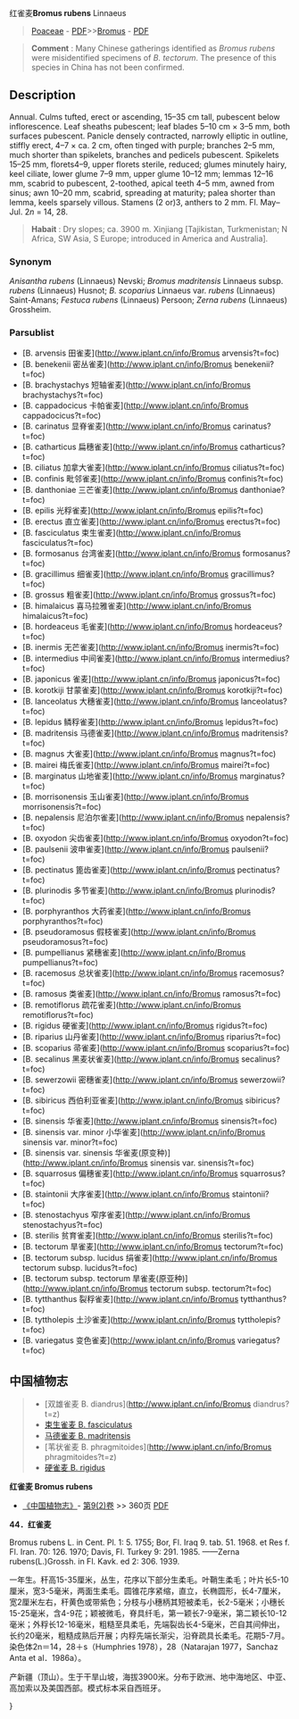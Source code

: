 红雀麦**Bromus rubens** Linnaeus

> [Poaceae](http://www.iplant.cn/info/Poaceae?t=foc) - [PDF](http://www.iplant.cn/foc/pdf/Poaceae.pdf)>>[Bromus](http://www.iplant.cn/info/Bromus?t=foc) - [PDF](http://www.iplant.cn/foc/pdf/Bromus.pdf)

> **Comment** : 
> Many Chinese gatherings identified as *Bromus rubens* were misidentified specimens of *B. tectorum*. The presence of this species in China has not been confirmed.

## Description

Annual. Culms tufted, erect or ascending, 15–35 cm tall, pubescent below inflorescence. Leaf sheaths pubescent; leaf blades 5–10 cm × 3–5 mm, both surfaces pubescent. Panicle densely contracted, narrowly elliptic in outline, stiffly erect, 4–7 × ca. 2 cm, often tinged with purple; branches 2–5 mm, much shorter than spikelets, branches and pedicels pubescent. Spikelets 15–25 mm, florets4–9, upper florets sterile, reduced; glumes minutely hairy, keel ciliate, lower glume 7–9 mm, upper glume 10–12 mm; lemmas 12–16 mm, scabrid to pubescent, 2-toothed, apical teeth 4–5 mm, awned from sinus; awn 10–20 mm, scabrid, spreading at maturity; palea shorter than lemma, keels sparsely villous. Stamens (2 or)3, anthers to 2 mm. Fl. May–Jul. 2*n* = 14, 28.

> **Habait** : 
> Dry slopes; ca. 3900 m. Xinjiang [Tajikistan, Turkmenistan; N Africa, SW Asia, S Europe; introduced in America and Australia].

### Synonym
*Anisantha rubens* (Linnaeus) Nevski; *Bromus madritensis* Linnaeus subsp. *rubens* (Linnaeus) Husnot; *B. scoparius* Linnaeus var. *rubens* (Linnaeus) Saint-Amans; *Festuca rubens* (Linnaeus) Persoon; *Zerna rubens* (Linnaeus) Grossheim.

### Parsublist

* [B.  arvensis  田雀麦](http://www.iplant.cn/info/Bromus arvensis?t=foc)
* [B.  benekenii  密丛雀麦](http://www.iplant.cn/info/Bromus benekenii?t=foc)
* [B.  brachystachys  短轴雀麦](http://www.iplant.cn/info/Bromus brachystachys?t=foc)
* [B.  cappadocicus  卡帕雀麦](http://www.iplant.cn/info/Bromus cappadocicus?t=foc)
* [B.  carinatus  显脊雀麦](http://www.iplant.cn/info/Bromus carinatus?t=foc)
* [B.  catharticus  扁穗雀麦](http://www.iplant.cn/info/Bromus catharticus?t=foc)
* [B.  ciliatus  加拿大雀麦](http://www.iplant.cn/info/Bromus ciliatus?t=foc)
* [B.  confinis  毗邻雀麦](http://www.iplant.cn/info/Bromus confinis?t=foc)
* [B.  danthoniae  三芒雀麦](http://www.iplant.cn/info/Bromus danthoniae?t=foc)
* [B.  epilis  光稃雀麦](http://www.iplant.cn/info/Bromus epilis?t=foc)
* [B.  erectus  直立雀麦](http://www.iplant.cn/info/Bromus erectus?t=foc)
* [B.  fasciculatus  束生雀麦](http://www.iplant.cn/info/Bromus fasciculatus?t=foc)
* [B.  formosanus  台湾雀麦](http://www.iplant.cn/info/Bromus formosanus?t=foc)
* [B.  gracillimus  细雀麦](http://www.iplant.cn/info/Bromus gracillimus?t=foc)
* [B.  grossus  粗雀麦](http://www.iplant.cn/info/Bromus grossus?t=foc)
* [B.  himalaicus  喜马拉雅雀麦](http://www.iplant.cn/info/Bromus himalaicus?t=foc)
* [B.  hordeaceus  毛雀麦](http://www.iplant.cn/info/Bromus hordeaceus?t=foc)
* [B.  inermis  无芒雀麦](http://www.iplant.cn/info/Bromus inermis?t=foc)
* [B.  intermedius  中间雀麦](http://www.iplant.cn/info/Bromus intermedius?t=foc)
* [B.  japonicus  雀麦](http://www.iplant.cn/info/Bromus japonicus?t=foc)
* [B.  korotkiji  甘蒙雀麦](http://www.iplant.cn/info/Bromus korotkiji?t=foc)
* [B.  lanceolatus  大穗雀麦](http://www.iplant.cn/info/Bromus lanceolatus?t=foc)
* [B.  lepidus  鳞稃雀麦](http://www.iplant.cn/info/Bromus lepidus?t=foc)
* [B.  madritensis  马德雀麦](http://www.iplant.cn/info/Bromus madritensis?t=foc)
* [B.  magnus  大雀麦](http://www.iplant.cn/info/Bromus magnus?t=foc)
* [B.  mairei  梅氏雀麦](http://www.iplant.cn/info/Bromus mairei?t=foc)
* [B.  marginatus  山地雀麦](http://www.iplant.cn/info/Bromus marginatus?t=foc)
* [B.  morrisonensis  玉山雀麦](http://www.iplant.cn/info/Bromus morrisonensis?t=foc)
* [B.  nepalensis  尼泊尔雀麦](http://www.iplant.cn/info/Bromus nepalensis?t=foc)
* [B.  oxyodon  尖齿雀麦](http://www.iplant.cn/info/Bromus oxyodon?t=foc)
* [B.  paulsenii  波申雀麦](http://www.iplant.cn/info/Bromus paulsenii?t=foc)
* [B.  pectinatus  篦齿雀麦](http://www.iplant.cn/info/Bromus pectinatus?t=foc)
* [B.  plurinodis  多节雀麦](http://www.iplant.cn/info/Bromus plurinodis?t=foc)
* [B.  porphyranthos  大药雀麦](http://www.iplant.cn/info/Bromus porphyranthos?t=foc)
* [B.  pseudoramosus  假枝雀麦](http://www.iplant.cn/info/Bromus pseudoramosus?t=foc)
* [B.  pumpellianus  紧穗雀麦](http://www.iplant.cn/info/Bromus pumpellianus?t=foc)
* [B.  racemosus  总状雀麦](http://www.iplant.cn/info/Bromus racemosus?t=foc)
* [B.  ramosus  类雀麦](http://www.iplant.cn/info/Bromus ramosus?t=foc)
* [B.  remotiflorus  疏花雀麦](http://www.iplant.cn/info/Bromus remotiflorus?t=foc)
* [B.  rigidus  硬雀麦](http://www.iplant.cn/info/Bromus rigidus?t=foc)
* [B.  riparius  山丹雀麦](http://www.iplant.cn/info/Bromus riparius?t=foc)
* [B.  scoparius  帚雀麦](http://www.iplant.cn/info/Bromus scoparius?t=foc)
* [B.  secalinus  黑麦状雀麦](http://www.iplant.cn/info/Bromus secalinus?t=foc)
* [B.  sewerzowii  密穗雀麦](http://www.iplant.cn/info/Bromus sewerzowii?t=foc)
* [B.  sibiricus  西伯利亚雀麦](http://www.iplant.cn/info/Bromus sibiricus?t=foc)
* [B.  sinensis  华雀麦](http://www.iplant.cn/info/Bromus sinensis?t=foc)
* [B.  sinensis var. minor  小华雀麦](http://www.iplant.cn/info/Bromus sinensis var. minor?t=foc)
* [B.  sinensis var. sinensis  华雀麦(原变种)](http://www.iplant.cn/info/Bromus sinensis var. sinensis?t=foc)
* [B.  squarrosus  偏穗雀麦](http://www.iplant.cn/info/Bromus squarrosus?t=foc)
* [B.  staintonii  大序雀麦](http://www.iplant.cn/info/Bromus staintonii?t=foc)
* [B.  stenostachyus  窄序雀麦](http://www.iplant.cn/info/Bromus stenostachyus?t=foc)
* [B.  sterilis  贫育雀麦](http://www.iplant.cn/info/Bromus sterilis?t=foc)
* [B.  tectorum  旱雀麦](http://www.iplant.cn/info/Bromus tectorum?t=foc)
* [B.  tectorum subsp. lucidus  绢雀麦](http://www.iplant.cn/info/Bromus tectorum subsp. lucidus?t=foc)
* [B.  tectorum subsp. tectorum  旱雀麦(原亚种)](http://www.iplant.cn/info/Bromus tectorum subsp. tectorum?t=foc)
* [B.  tytthanthus  裂稃雀麦](http://www.iplant.cn/info/Bromus tytthanthus?t=foc)
* [B.  tyttholepis  土沙雀麦](http://www.iplant.cn/info/Bromus tyttholepis?t=foc)
* [B.  variegatus  变色雀麦](http://www.iplant.cn/info/Bromus variegatus?t=foc)

## 中国植物志

> * [双雄雀麦  B.  diandrus](http://www.iplant.cn/info/Bromus diandrus?t=z)
> * [束生雀麦  B.  fasciculatus](Bromus-fasciculatus-束生雀麦.md)
> * [马德雀麦  B.  madritensis](Bromus-madritensis-马德雀麦.md)
> * [苇状雀麦  B.  phragmitoides](http://www.iplant.cn/info/Bromus phragmitoides?t=z)
> * [硬雀麦  B.  rigidus](Bromus-rigidus-硬雀麦.md)

**红雀麦 Bromus rubens**

* [《中国植物志》](http://www.iplant.cn/frps)- [第9(2)卷](http://www.iplant.cn/frps/vol/9(2)) >> 360页 [PDF](http://www.iplant.cn/frps/pdf/9(2)/360a.pdf)

**44．红雀麦**

Bromus rubens L. in Cent. Pl. 1: 5. 1755; Bor, Fl. Iraq 9. tab. 51. 1968. et Res f. Fl. Iran. 70: 126. 1970; Davis, Fl. Turkey 9: 291. 1985. ——Zerna rubens(L.)Grossh. in Fl. Kavk. ed 2: 306. 1939.

一年生。秆高15-35厘米，丛生，花序以下部分生柔毛。叶鞘生柔毛；叶片长5-10厘米，宽3-5毫米，两面生柔毛。圆锥花序紧缩，直立，长椭圆形，长4-7厘米，宽2厘米左右，秆黄色或带紫色；分枝与小穗柄其短被柔毛，长2-5毫米；小穗长15-25毫米，含4-9花；颖被微毛，脊具纤毛，第一颖长7-9毫米，第二颖长10-12毫米；外稃长12-16毫米，粗糙至具柔毛，先端裂齿长4-5毫米，芒自其间伸出，长约20毫米，粗糙成熟后开展；内稃先端长渐尖，沿脊疏具长柔毛。花期5-7月。染色体2n＝14，28＋s（Humphries 1978），28（Natarajan 1977，Sanchaz Anta et al．1986a）。

产新疆（顶山）。生于干旱山坡，海拔3900米。分布于欧洲、地中海地区、中亚、高加索以及美国西部。模式标本采自西班牙。

}